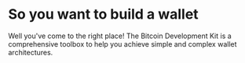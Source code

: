 # So you want to build a wallet
Well you've come to the right place! The Bitcoin Development Kit is a comprehensive toolbox to help you achieve simple and complex wallet architectures.
